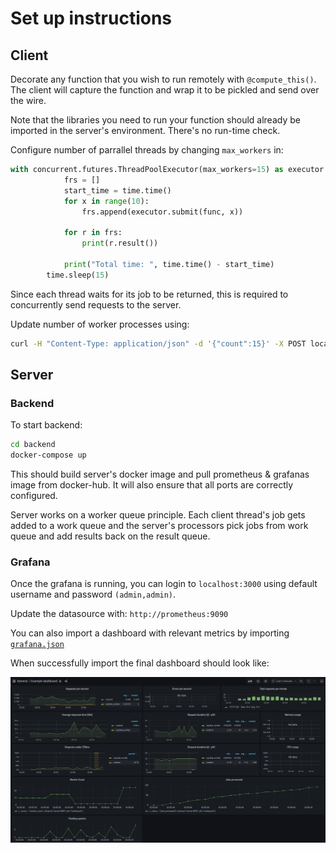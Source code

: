 # Set up instructions


## Client

Decorate any function that you wish to run remotely with `@compute_this()`. The client will capture the function and wrap it to be pickled and send over the wire.

Note that the libraries you need to run your function should already be imported in the server's environment. There's no run-time check.

Configure number of parrallel threads by changing `max_workers` in:
```python
with concurrent.futures.ThreadPoolExecutor(max_workers=15) as executor:
            frs = []
            start_time = time.time()
            for x in range(10):
                frs.append(executor.submit(func, x))

            for r in frs:
                print(r.result())

            print("Total time: ", time.time() - start_time)
        time.sleep(15)
```
Since each thread waits for its job to be returned, this is required to concurrently send requests to the server.

Update number of worker processes using:
```bash
curl -H "Content-Type: application/json" -d '{"count":15}' -X POST localhost:5000/update_worker
```


## Server

### Backend
To start backend:
```bash
cd backend
docker-compose up
```

This should build server's docker image and pull prometheus & grafanas image from docker-hub. It will also ensure that all ports are correctly configured.

Server works on a worker queue principle. Each client thread's job gets added to a work queue and the server's processors pick jobs from work queue and add results back on the result queue.

### Grafana
Once the grafana is running, you can login to `localhost:3000` using default username and password `(admin,admin)`. 

Update the datasource with: `http://prometheus:9090`

You can also import a dashboard with relevant metrics by importing [`grafana.json`]()

When successfully import the final dashboard should look like:

![dashboard](backend/grafana/Dashboard-Example.png)





